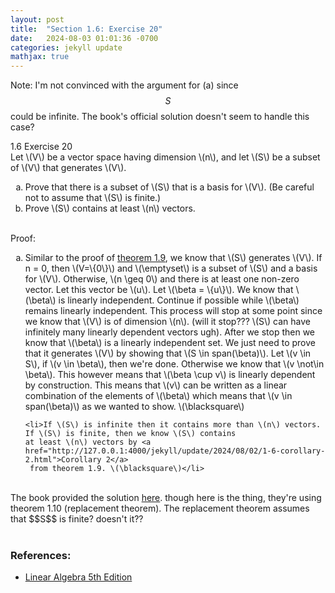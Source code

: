 ```yaml
---
layout: post
title:  "Section 1.6: Exercise 20"
date:   2024-08-03 01:01:36 -0700
categories: jekyll update
mathjax: true
---
```

Note: I'm not convinced with the argument for (a) since $$S$$ could be infinite. The book's official solution doesn't seem to handle this case?
<div class="ydiv">
1.6 Exercise 20
</div>
<div class="ybdiv">
Let \(V\) be a vector space having dimension \(n\), and let \(S\) be a subset of \(V\) that generates \(V\).
<ol style="list-style-type:lower-alpha">
	<li>Prove that there is a subset of \(S\) that is a basis for \(V\). (Be careful not to assume that \(S\) is finite.)</li>
	<li>Prove \(S\) contains at least \(n\) vectors.</li>
</ol>
</div>
<br>
Proof:
<ol style="list-style-type:lower-alpha">
	<li>Similar to the proof of <a href="http://127.0.0.1:4000/jekyll/update/2024/07/30/1-6-theorem-1.9.html">theorem 1.9</a>, we know that \(S\) generates \(V\). If n = 0, then \(V=\{0\}\) and \(\emptyset\) is a subset of \(S\) and a basis for \(V\). Otherwise, \(n \geq 0\) and there is at least one non-zero vector. Let this vector be \(u\). Let \(\beta = \{u\}\). We know that \(\beta\) is linearly independent. Continue if possible while \(\beta\) remains linearly independent. This process will stop at some point since we know that \(V\) is of dimension \(n\). (will it stop??? \(S\) can have infinitely many linearly dependent vectors ugh). After we stop then we know that \(\beta\) is a linearly independent set. We just need to prove that it generates \(V\) by showing that \(S \in span(\beta)\). Let \(v \in S\), if \(v \in \beta\), then we're done. Otherwise we know that \(v \not\in \beta\). This however means that \(\beta \cup v\) is linearly dependent by construction. This means that \(v\) can be written as a linear combination of the elements of \(\beta\) which means that \(v \in span(\beta)\) as we wanted to show. \(\blacksquare\)</li>
	
	<li>If \(S\) is infinite then it contains more than \(n\) vectors. If \(S\) is finite, then we know \(S\) contains 
	at least \(n\) vectors by <a href="http://127.0.0.1:4000/jekyll/update/2024/08/02/1-6-corollary-2.html">Corollary 2</a>
	 from theorem 1.9. \(\blacksquare\)</li>
</ol>
<br>
The book provided the solution <a href="https://media.pearsoncmg.com/aw/aw_friedberg_linearalgebra_5e/solutions/sec_1_6.html">here</a>.
though here is the thing, they're using theorem 1.10 (replacement theorem). The replacement theorem assumes that $$S$$ is finite? doesn't it?? 
<br>
<br>
<!------------------------------------------------------------------------------------>
<h3>References:</h3>
<ul>
<li><a href="https://www.amazon.com/Linear-Algebra-5th-Stephen-Friedberg/dp/0134860241/ref=tmm_hrd_swatch_0?_encoding=UTF8&qid=&sr=">Linear Algebra 5th Edition</a></li>
</ul>
























